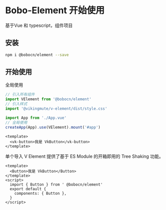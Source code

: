 # Bobo-Element 开始使用
基于Vue 和 typescript，组件项目

## 安装
```bash
npm i @bobocn/element --save
```

## 开始使用
全局使用
```js
// 引入所有组件
import VElement from '@bobocn/element'
// 引入样式
import '@vikingmute/v-element/dist/style.css'

import App from './App.vue'
// 全局使用
createApp(App).use(VElement).mount('#app')
```
```vue
<template>
  <vk-button>我是 VkButton</vk-button>
</template>
```
单个导入
V Element 提供了基于 ES Module 的开箱即用的 Tree Shaking 功能。
```vue
<template>
  <Button>我是 VkButton</Button>
</template>
<script>
  import { Button } from ' @bobocn/element'
  export default {
    components: { Button },
  }
</script>
```
